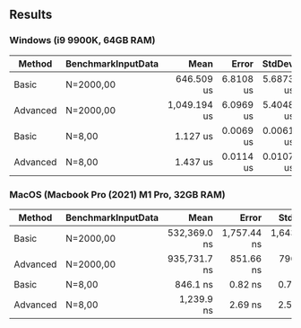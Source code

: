 ## Results
### Windows (i9 9900K, 64GB RAM)
| Method   | BenchmarkInputData |         Mean |     Error |    StdDev |    Gen0 |    Gen1 |    Gen2 | Allocated |
|----------|--------------------|-------------:|----------:|----------:|--------:|--------:|--------:|----------:|
| Basic    | N=2000,00          |   646.509 us | 6.8108 us | 5.6873 us | 41.0156 | 41.0156 | 41.0156 |  373982 B |
| Advanced | N=2000,00          | 1,049.194 us | 6.0969 us | 5.4048 us | 23.4375 |  5.8594 |       - |  205601 B |
| Basic    | N=8,00             |     1.127 us | 0.0069 us | 0.0061 us |  0.1221 |       - |       - |    1032 B |
| Advanced | N=8,00             |     1.437 us | 0.0114 us | 0.0107 us |  0.0610 |       - |       - |     512 B |

### MacOS (Macbook Pro (2021) M1 Pro, 32GB RAM)
| Method   | BenchmarkInputData |         Mean |       Error |      StdDev |     Gen0 |     Gen1 |    Gen2 | Allocated |
|----------|--------------------|-------------:|------------:|------------:|---------:|---------:|--------:|----------:|
| Basic    | N=2000,00          | 532,369.0 ns | 1,757.44 ns | 1,643.91 ns | 200.1953 | 200.1953 | 34.1797 |  374002 B |
| Advanced | N=2000,00          | 935,731.7 ns |   851.66 ns |   796.64 ns |  32.2266 |   0.9766 |       - |  205601 B |
| Basic    | N=8,00             |     846.1 ns |     0.82 ns |     0.73 ns |   0.1640 |   0.0010 |       - |    1032 B |
| Advanced | N=8,00             |   1,239.9 ns |     2.69 ns |     2.51 ns |   0.0801 |   0.0019 |       - |     512 B |


